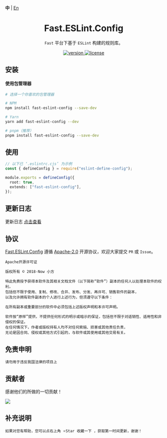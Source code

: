 **中** | [En](https://github.com/China-xiaoFang/fast.eslint.config)

<h1 align="center">Fast.ESLint.Config</h1>

<p align="center">
  <code>Fast</code> 平台下基于 <code>ESLint</code> 构建的规则库。
</p>

<p align="center">
  <a href="https://www.npmjs.com/package/fast-eslint-config">
    <img src="https://img.shields.io/npm/v/fast-eslint-config?color=orange&label=" alt="version" />
  </a>
  <a href="https://gitee.com/China-xiaoFang/fast.eslint.config/blob/master/LICENSE">
    <img src="https://img.shields.io/npm/l/fast-eslint-config" alt="license" />
  </a>
</p>

## 安装

#### 使用包管理器

```sh
# 选择一个你喜欢的包管理器

# NPM
npm install fast-eslint-config --save-dev

# Yarn
yarn add fast-eslint-config --dev

# pnpm（推荐）
pnpm install fast-eslint-config --save-dev
```

## 使用

```typescript
// 以下已 ‘.eslintrc.cjs’ 为示例
const { defineConfig } = require("eslint-define-config");

module.exports = defineConfig({
  root: true,
  extends: ["fast-eslint-config"],
});
```

## 更新日志

更新日志 [点击查看](https://gitee.com/China-xiaoFang/fast.eslint.config/commits/master)

## 协议

[Fast.ESLint.Config](https://gitee.com/China-xiaoFang/fast.eslint.config) 遵循 [Apache-2.0](https://gitee.com/China-xiaoFang/fast.eslint.config/blob/master/LICENSE) 开源协议，欢迎大家提交 `PR` 或 `Issue`。

```
Apache开源许可证

版权所有 © 2018-Now 小方

特此免费授予获得本软件及其相关文档文件（以下简称“软件”）副本的任何人以处理本软件的权利，
包括但不限于使用、复制、修改、合并、发布、分发、再许可、销售软件的副本，
以及允许拥有软件副本的个人进行上述行为，但须遵守以下条件：

在所有副本或重要部分的软件中必须包括上述版权声明和本许可声明。

软件按“原样”提供，不提供任何形式的明示或暗示的保证，包括但不限于对适销性、适用性和非侵权的保证。
在任何情况下，作者或版权持有人均不对任何索赔、损害或其他责任负责，
无论是因合同、侵权或其他方式引起的，与软件或其使用或其他交易有关。
```

## 免责申明

```
请勿用于违反我国法律的项目上
```

## 贡献者

感谢他们的所做的一切贡献！

<a href="https://github.com/China-xiaoFang/Fast.ESLint.Config/graphs/contributors">
  <img src="https://contrib.rocks/image?repo=China-xiaoFang/Fast.ESLint.Config" />
</a>

## 补充说明

```
如果对您有帮助，您可以点右上角 ⭐Star 收藏一下 ，获取第一时间更新，谢谢！
```
